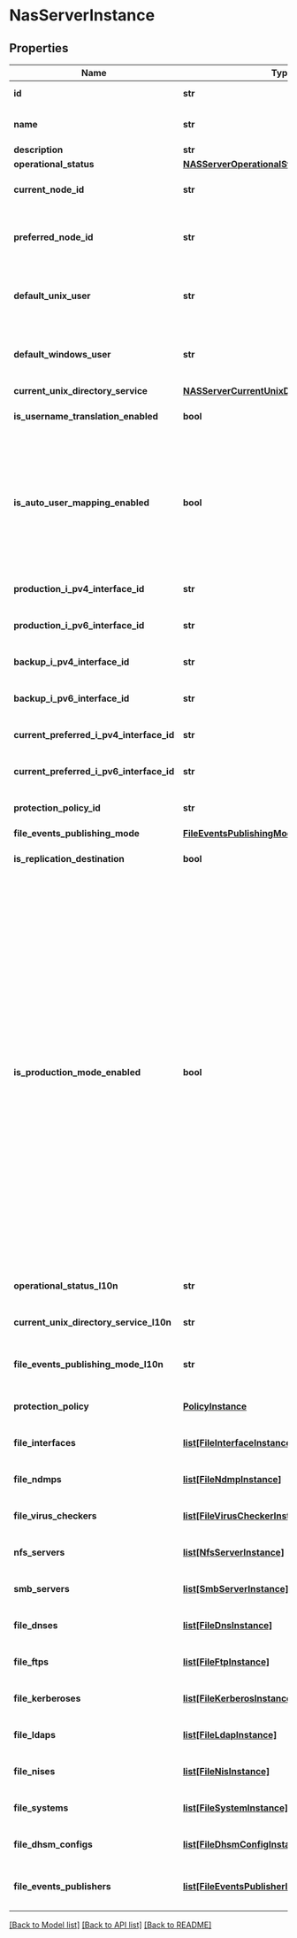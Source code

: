 # NasServerInstance

## Properties
Name | Type | Description | Notes
------------ | ------------- | ------------- | -------------
**id** | **str** | Unique identifier of the NAS server. | [optional] 
**name** | **str** | Name of the NAS server.  This property supports case-insensitive filtering. | [optional] 
**description** | **str** | Description of the NAS server. | [optional] 
**operational_status** | [**NASServerOperationalStatusEnum**](NASServerOperationalStatusEnum.md) |  | [optional] 
**current_node_id** | **str** | Unique identifier of the node on which the NAS server is running. | [optional] 
**preferred_node_id** | **str** | Unique identifier of the preferred node for the NAS server The initial value (on NAS server creation) is taken from the current node. | [optional] 
**default_unix_user** | **str** | Default Unix user name used for granting access in case of Windows to Unix user mapping failure. When empty, access in such case is denied. | [optional] 
**default_windows_user** | **str** | Default Windows user name used for granting access in case of Unix to Windows user mapping failure. When empty, access in such case is denied. | [optional] 
**current_unix_directory_service** | [**NASServerCurrentUnixDirectoryServiceEnum**](NASServerCurrentUnixDirectoryServiceEnum.md) |  | [optional] 
**is_username_translation_enabled** | **bool** | Enable the possibility to match a windows account to a Unix account with different names. | [optional] [default to False]
**is_auto_user_mapping_enabled** | **bool** | A Windows user must have a corresponding matching Unix user (uid) in order to connect. This attribute enables you to automatically generate this Unix user (uid), if that Windows user does not have any in the configured Unix directory service (UDS). In a pure SMB or non multi-protocol environment, this should be set to true.  | [optional] [default to False]
**production_i_pv4_interface_id** | **str** | Unique identifier of the preferred IPv4 production interface. | [optional] 
**production_i_pv6_interface_id** | **str** | Unique identifier of the preferred IPv6 production interface. | [optional] 
**backup_i_pv4_interface_id** | **str** | Unique identifier of the preferred IPv4 backup interface. | [optional] 
**backup_i_pv6_interface_id** | **str** | Unique identifier of the preferred IPv6 backup interface. | [optional] 
**current_preferred_i_pv4_interface_id** | **str** | Unique identifier of the current active preferred IPv4 interface. | [optional] 
**current_preferred_i_pv6_interface_id** | **str** | Unique identifier of the current active preferred IPv6 interface. | [optional] 
**protection_policy_id** | **str** | Id of the protection policy applied to the nas server. Was added in version 3.0.0.0. | [optional] 
**file_events_publishing_mode** | [**FileEventsPublishingModeEnum**](FileEventsPublishingModeEnum.md) |  Was added in version 3.0.0.0. | [optional] 
**is_replication_destination** | **bool** | Indicates nas server is a replication destination. Was added in version 3.0.0.0. | [optional] 
**is_production_mode_enabled** | **bool** | true (Production mode) - In this mode, the NAS Server is fully operational. A NAS Server that is not part of a replication is always in production mode. User data is accessible through regular protocols like SMB/NFS etc. Its configuration can also be changed without any restrictions. A NAS Server that is not part of a replication is always in production mode. false (Destination mode) - In this mode, user data access and configuration change is restricted. User file systems are all unmounted and so not directly accessible. The administrator may create a snapshot of a file system and share the snap. The data is then only accessible through NFS (not secure nfs) or NDMP. Only network settings of objects can be changed (overridden locally). This includes objects such as network interfaces, dns, nis, ldap etc... This allows a destination NAS Server to have appropriate local network services configured in the event of a failover. Was added in version 3.0.0.0. | [optional] 
**operational_status_l10n** | **str** | Localized message string corresponding to operational_status | [optional] 
**current_unix_directory_service_l10n** | **str** | Localized message string corresponding to current_unix_directory_service | [optional] 
**file_events_publishing_mode_l10n** | **str** | Localized message string corresponding to file_events_publishing_mode Was added in version 3.0.0.0. | [optional] 
**protection_policy** | [**PolicyInstance**](PolicyInstance.md) | This is the embeddable reference form of protection_policy_id attribute. | [optional] 
**file_interfaces** | [**list[FileInterfaceInstance]**](FileInterfaceInstance.md) | This is the inverse of the resource type file_interface association. | [optional] 
**file_ndmps** | [**list[FileNdmpInstance]**](FileNdmpInstance.md) | This is the inverse of the resource type file_ndmp association. | [optional] 
**file_virus_checkers** | [**list[FileVirusCheckerInstance]**](FileVirusCheckerInstance.md) | This is the inverse of the resource type file_virus_checker association. | [optional] 
**nfs_servers** | [**list[NfsServerInstance]**](NfsServerInstance.md) | This is the inverse of the resource type nfs_server association. | [optional] 
**smb_servers** | [**list[SmbServerInstance]**](SmbServerInstance.md) | This is the inverse of the resource type smb_server association. | [optional] 
**file_dnses** | [**list[FileDnsInstance]**](FileDnsInstance.md) | This is the inverse of the resource type file_dns association. | [optional] 
**file_ftps** | [**list[FileFtpInstance]**](FileFtpInstance.md) | This is the inverse of the resource type file_ftp association. | [optional] 
**file_kerberoses** | [**list[FileKerberosInstance]**](FileKerberosInstance.md) | This is the inverse of the resource type file_kerberos association. | [optional] 
**file_ldaps** | [**list[FileLdapInstance]**](FileLdapInstance.md) | This is the inverse of the resource type file_ldap association. | [optional] 
**file_nises** | [**list[FileNisInstance]**](FileNisInstance.md) | This is the inverse of the resource type file_nis association. | [optional] 
**file_systems** | [**list[FileSystemInstance]**](FileSystemInstance.md) | This is the inverse of the resource type file_system association. | [optional] 
**file_dhsm_configs** | [**list[FileDhsmConfigInstance]**](FileDhsmConfigInstance.md) | This is the inverse of the resource type file_dhsm_config association. | [optional] 
**file_events_publishers** | [**list[FileEventsPublisherInstance]**](FileEventsPublisherInstance.md) | List of the file_events_publishers that are associated with this nas_server. | [optional] 

[[Back to Model list]](../README.md#documentation-for-models) [[Back to API list]](../README.md#documentation-for-api-endpoints) [[Back to README]](../README.md)


